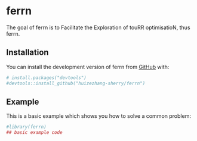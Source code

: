 
<!-- README.md is generated from README.Rmd. Please edit that file -->

# ferrn

<!-- badges: start -->

<!-- badges: end -->

The goal of ferrn is to Facilitate the Exploration of touRR
optimisatioN, thus ferrn.

## Installation

You can install the development version of ferrn from
[GitHub](https://github.com/) with:

``` r
# install.packages("devtools")
#devtools::install_github("huizezhang-sherry/ferrn")
```

## Example

This is a basic example which shows you how to solve a common problem:

``` r
#library(ferrn)
## basic example code
```
